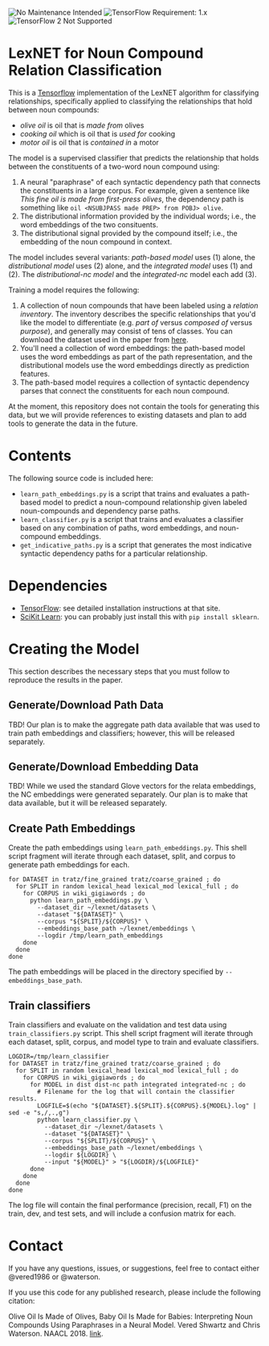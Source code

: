 ![No Maintenance Intended](https://img.shields.io/badge/No%20Maintenance%20Intended-%E2%9C%95-red.svg)
![TensorFlow Requirement: 1.x](https://img.shields.io/badge/TensorFlow%20Requirement-1.x-brightgreen)
![TensorFlow 2 Not Supported](https://img.shields.io/badge/TensorFlow%202%20Not%20Supported-%E2%9C%95-red.svg)

# LexNET for Noun Compound Relation Classification

This is a [Tensorflow](http://www.tensorflow.org/) implementation of the LexNET
algorithm for classifying relationships, specifically applied to classifying the
relationships that hold between noun compounds:

* *olive oil* is oil that is *made from* olives
* *cooking oil* which is oil that is *used for* cooking
* *motor oil* is oil that is *contained in* a motor

The model is a supervised classifier that predicts the relationship that holds
between the constituents of a two-word noun compound using:

1. A neural "paraphrase" of each syntactic dependency path that connects the
   constituents in a large corpus. For example, given a sentence like *This fine
   oil is made from first-press olives*, the dependency path is something like
   `oil <NSUBJPASS made PREP> from POBJ> olive`.
2. The distributional information provided by the individual words; i.e., the
   word embeddings of the two consituents.
3. The distributional signal provided by the compound itself; i.e., the
   embedding of the noun compound in context.

The model includes several variants: *path-based model* uses (1) alone, the
*distributional model* uses (2) alone, and the *integrated model* uses (1) and
(2).  The *distributional-nc model* and the *integrated-nc* model each add (3).

Training a model requires the following:

1. A collection of noun compounds that have been labeled using a *relation
   inventory*.  The inventory describes the specific relationships that you'd
   like the model to differentiate (e.g. *part of* versus *composed of* versus
   *purpose*), and generally may consist of tens of classes. 
   You can download the dataset used in the paper from [here](https://vered1986.github.io/papers/Tratz2011_Dataset.tar.gz).
2. You'll need a collection of word embeddings: the path-based model uses the
   word embeddings as part of the path representation, and the distributional
   models use the word embeddings directly as prediction features.
3. The path-based model requires a collection of syntactic dependency parses
   that connect the constituents for each noun compound.

At the moment, this repository does not contain the tools for generating this
data, but we will provide references to existing datasets and plan to add tools
to generate the data in the future.

# Contents

The following source code is included here:

* `learn_path_embeddings.py` is a script that trains and evaluates a path-based
  model to predict a noun-compound relationship given labeled noun-compounds and
  dependency parse paths.
* `learn_classifier.py` is a script that trains and evaluates a classifier based
  on any combination of paths, word embeddings, and noun-compound embeddings.
* `get_indicative_paths.py` is a script that generates the most indicative
  syntactic dependency paths for a particular relationship.

# Dependencies

* [TensorFlow](http://www.tensorflow.org/): see detailed installation
  instructions at that site.
* [SciKit Learn](http://scikit-learn.org/): you can probably just install this
  with `pip install sklearn`.

# Creating the Model

This section describes the necessary steps that you must follow to reproduce the
results in the paper.

## Generate/Download Path Data

TBD! Our plan is to make the aggregate path data available that was used to
train path embeddings and classifiers; however, this will be released
separately.

## Generate/Download Embedding Data

TBD! While we used the standard Glove vectors for the relata embeddings, the NC
embeddings were generated separately. Our plan is to make that data available,
but it will be released separately.

## Create Path Embeddings

Create the path embeddings using `learn_path_embeddings.py`.  This shell script
fragment will iterate through each dataset, split, and corpus to generate path
embeddings for each.

    for DATASET in tratz/fine_grained tratz/coarse_grained ; do
      for SPLIT in random lexical_head lexical_mod lexical_full ; do
        for CORPUS in wiki_gigiawords ; do
          python learn_path_embeddings.py \
            --dataset_dir ~/lexnet/datasets \
            --dataset "${DATASET}" \
            --corpus "${SPLIT}/${CORPUS}" \
            --embeddings_base_path ~/lexnet/embeddings \
            --logdir /tmp/learn_path_embeddings
        done
      done
    done

The path embeddings will be placed in the directory specified by
`--embeddings_base_path`.

## Train classifiers

Train classifiers and evaluate on the validation and test data using
`train_classifiers.py` script.  This shell script fragment will iterate through
each dataset, split, corpus, and model type to train and evaluate classifiers.

    LOGDIR=/tmp/learn_classifier
    for DATASET in tratz/fine_grained tratz/coarse_grained ; do
      for SPLIT in random lexical_head lexical_mod lexical_full ; do
        for CORPUS in wiki_gigiawords ; do
          for MODEL in dist dist-nc path integrated integrated-nc ; do
            # Filename for the log that will contain the classifier results.
            LOGFILE=$(echo "${DATASET}.${SPLIT}.${CORPUS}.${MODEL}.log" | sed -e "s,/,.,g")
            python learn_classifier.py \
              --dataset_dir ~/lexnet/datasets \
              --dataset "${DATASET}" \
              --corpus "${SPLIT}/${CORPUS}" \
              --embeddings_base_path ~/lexnet/embeddings \
              --logdir ${LOGDIR} \
              --input "${MODEL}" > "${LOGDIR}/${LOGFILE}"
          done
        done
      done
    done

The log file will contain the final performance (precision, recall, F1) on the
train, dev, and test sets, and will include a confusion matrix for each.

# Contact

If you have any questions, issues, or suggestions, feel free to contact either
@vered1986 or @waterson.

If you use this code for any published research, please include the following citation:

Olive Oil Is Made of Olives, Baby Oil Is Made for Babies: Interpreting Noun Compounds Using Paraphrases in a Neural Model. 
Vered Shwartz and Chris Waterson. NAACL 2018. [link](https://arxiv.org/pdf/1803.08073.pdf).
